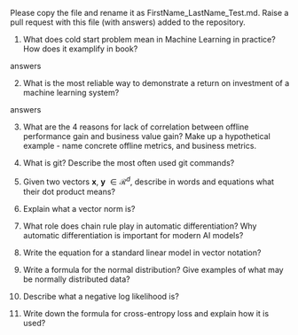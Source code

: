 Please copy the file and rename it as FirstName_LastName_Test.md. Raise a pull request with this file (with answers) added to the repository. 

1. What does cold start problem mean in Machine Learning in practice? How does it examplify in book?

answers

2. What is the most reliable way to demonstrate a return on investment of a machine learning system?

answers

3. What are the 4 reasons for lack of correlation between offline performance gain and business value gain? Make up a hypothetical example - name concrete offline metrics, and business metrics. 

4. What is git? Describe the most often used git commands?

5. Given two vectors $\mathbf{x}$, $\mathbf{y}$ $\in \mathcal{R}^{d}$, describe in words and equations what their dot product means?

6. Explain what a vector norm is?

7. What role does chain rule play in automatic differentiation? Why automatic differentiation is important for modern AI
models?

8. Write the equation for a standard linear model in vector notation?

9. Write a formula for the normal distribution? Give examples of what may be normally distributed data? 

10. Describe what a negative log likelihood is?

11. Write down the formula for cross-entropy loss and explain how it is used?
